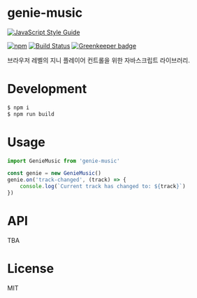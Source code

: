# genie-music
[![JavaScript Style Guide](https://cdn.rawgit.com/standard/standard/master/badge.svg)](https://github.com/standard/standard)

[![npm](https://img.shields.io/npm/v/genie-music.svg)](https://www.npmjs.com/package/genie-music)
[![Build Status](https://travis-ci.org/mskims/genie-music.svg?branch=master)](https://travis-ci.org/mskims/genie-music)
[![Greenkeeper badge](https://badges.greenkeeper.io/mskims/genie-music.svg)](https://greenkeeper.io/)


브라우저 레벨의 지니 플레이어 컨트롤을 위한 자바스크립트 라이브러리.

# Development
```bash
$ npm i
$ npm run build 
```

# Usage
```javascript
import GenieMusic from 'genie-music'

const genie = new GenieMusic()
genie.on('track-changed', (track) => {
    console.log(`Current track has changed to: ${track}`)
})
```

# API
TBA

# License
MIT